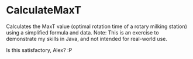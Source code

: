 # CalculateMaxT
Calculates the MaxT value (optimal rotation time of a rotary milking station) using a simplified formula and data.
Note: This is an exercise to demonstrate my skills in Java, and not intended for real-world use.

Is this satisfactory, Alex?  :P
